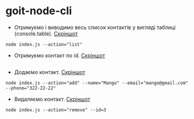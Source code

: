 # goit-node-cli

* Отримуємо і виводимо весь список контактів у вигляді таблиці (console.table). [Скріншот](https://monosnap.com/file/4LyQ8hPyCBvLmtbGlTV8XhlMACq54K)
```
node index.js --action="list"
```
* Отримуємо контакт по id. [Скріншот](https://monosnap.com/file/RNImvO7kQQosyn3htyXTGLTIeayZTn)  
```node index.js --action="get" --id=5
```  
* Додаємо контакт. [Скріншот](https://monosnap.com/file/iK8uRAq1EAfP9ZZPTpNVfNUa853ec7)  
```
node index.js --action="add" --name="Mango" --email="mango@gmail.com" --phone="322-22-22"
```  
* Видаляємо контакт. [Скріншот](https://monosnap.com/file/rAp9dy2hpSdgGUpYZvW4FFLjgX8gtI)  
```
node index.js --action="remove" --id=3
```


